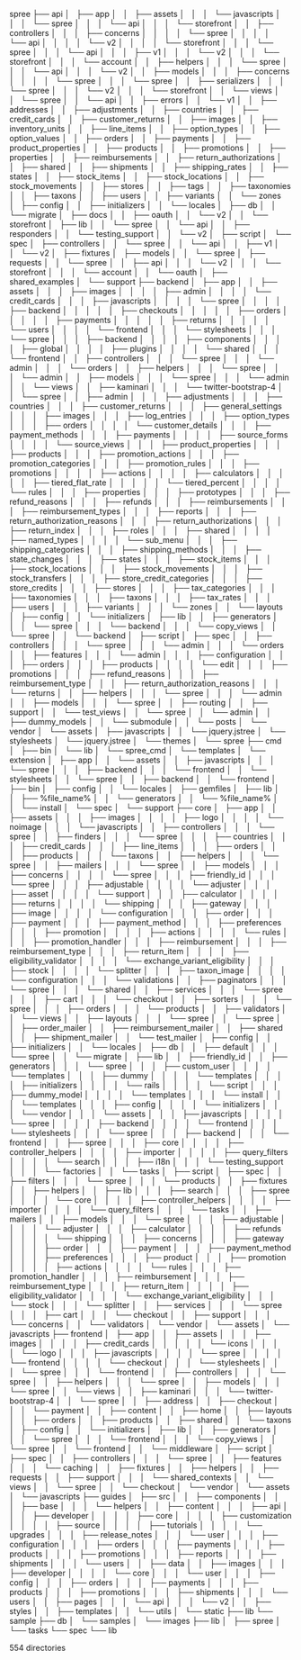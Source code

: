 spree
├── api
│   ├── app
│   │   ├── assets
│   │   │   └── javascripts
│   │   │       └── spree
│   │   │           └── api
│   │   │               └── storefront
│   │   ├── controllers
│   │   │   ├── concerns
│   │   │   │   └── spree
│   │   │   │       └── api
│   │   │   │           └── v2
│   │   │   │               └── storefront
│   │   │   └── spree
│   │   │       └── api
│   │   │           ├── v1
│   │   │           └── v2
│   │   │               └── storefront
│   │   │                   └── account
│   │   ├── helpers
│   │   │   └── spree
│   │   │       └── api
│   │   │           └── v2
│   │   ├── models
│   │   │   ├── concerns
│   │   │   │   └── spree
│   │   │   └── spree
│   │   ├── serializers
│   │   │   └── spree
│   │   │       └── v2
│   │   │           └── storefront
│   │   └── views
│   │       └── spree
│   │           └── api
│   │               ├── errors
│   │               └── v1
│   │                   ├── addresses
│   │                   ├── adjustments
│   │                   ├── countries
│   │                   ├── credit_cards
│   │                   ├── customer_returns
│   │                   ├── images
│   │                   ├── inventory_units
│   │                   ├── line_items
│   │                   ├── option_types
│   │                   ├── option_values
│   │                   ├── orders
│   │                   ├── payments
│   │                   ├── product_properties
│   │                   ├── products
│   │                   ├── promotions
│   │                   ├── properties
│   │                   ├── reimbursements
│   │                   ├── return_authorizations
│   │                   ├── shared
│   │                   ├── shipments
│   │                   ├── shipping_rates
│   │                   ├── states
│   │                   ├── stock_items
│   │                   ├── stock_locations
│   │                   ├── stock_movements
│   │                   ├── stores
│   │                   ├── tags
│   │                   ├── taxonomies
│   │                   ├── taxons
│   │                   ├── users
│   │                   ├── variants
│   │                   └── zones
│   ├── config
│   │   ├── initializers
│   │   └── locales
│   ├── db
│   │   └── migrate
│   ├── docs
│   │   ├── oauth
│   │   └── v2
│   │       └── storefront
│   ├── lib
│   │   └── spree
│   │       └── api
│   │           ├── responders
│   │           └── testing_support
│   │               └── v2
│   ├── script
│   └── spec
│       ├── controllers
│       │   └── spree
│       │       └── api
│       │           ├── v1
│       │           └── v2
│       ├── fixtures
│       ├── models
│       │   └── spree
│       ├── requests
│       │   └── spree
│       │       ├── api
│       │       │   └── v2
│       │       │       └── storefront
│       │       │           └── account
│       │       └── oauth
│       ├── shared_examples
│       └── support
├── backend
│   ├── app
│   │   ├── assets
│   │   │   ├── images
│   │   │   │   ├── admin
│   │   │   │   └── credit_cards
│   │   │   ├── javascripts
│   │   │   │   └── spree
│   │   │   │       ├── backend
│   │   │   │       │   ├── checkouts
│   │   │   │       │   ├── orders
│   │   │   │       │   ├── payments
│   │   │   │       │   ├── returns
│   │   │   │       │   └── users
│   │   │   │       └── frontend
│   │   │   └── stylesheets
│   │   │       └── spree
│   │   │           ├── backend
│   │   │           │   ├── components
│   │   │           │   ├── global
│   │   │           │   ├── plugins
│   │   │           │   └── shared
│   │   │           └── frontend
│   │   ├── controllers
│   │   │   └── spree
│   │   │       └── admin
│   │   │           └── orders
│   │   ├── helpers
│   │   │   └── spree
│   │   │       └── admin
│   │   ├── models
│   │   │   └── spree
│   │   │       └── admin
│   │   └── views
│   │       ├── kaminari
│   │       │   └── twitter-bootstrap-4
│   │       └── spree
│   │           ├── admin
│   │           │   ├── adjustments
│   │           │   ├── countries
│   │           │   ├── customer_returns
│   │           │   ├── general_settings
│   │           │   ├── images
│   │           │   ├── log_entries
│   │           │   ├── option_types
│   │           │   ├── orders
│   │           │   │   └── customer_details
│   │           │   ├── payment_methods
│   │           │   ├── payments
│   │           │   │   ├── source_forms
│   │           │   │   └── source_views
│   │           │   ├── product_properties
│   │           │   ├── products
│   │           │   ├── promotion_actions
│   │           │   ├── promotion_categories
│   │           │   ├── promotion_rules
│   │           │   ├── promotions
│   │           │   │   ├── actions
│   │           │   │   ├── calculators
│   │           │   │   │   ├── tiered_flat_rate
│   │           │   │   │   └── tiered_percent
│   │           │   │   └── rules
│   │           │   ├── properties
│   │           │   ├── prototypes
│   │           │   ├── refund_reasons
│   │           │   ├── refunds
│   │           │   ├── reimbursements
│   │           │   ├── reimbursement_types
│   │           │   ├── reports
│   │           │   ├── return_authorization_reasons
│   │           │   ├── return_authorizations
│   │           │   ├── return_index
│   │           │   ├── roles
│   │           │   ├── shared
│   │           │   │   ├── named_types
│   │           │   │   └── sub_menu
│   │           │   ├── shipping_categories
│   │           │   ├── shipping_methods
│   │           │   ├── state_changes
│   │           │   ├── states
│   │           │   ├── stock_items
│   │           │   ├── stock_locations
│   │           │   ├── stock_movements
│   │           │   ├── stock_transfers
│   │           │   ├── store_credit_categories
│   │           │   ├── store_credits
│   │           │   ├── stores
│   │           │   ├── tax_categories
│   │           │   ├── taxonomies
│   │           │   ├── taxons
│   │           │   ├── tax_rates
│   │           │   ├── users
│   │           │   ├── variants
│   │           │   └── zones
│   │           └── layouts
│   ├── config
│   │   └── initializers
│   ├── lib
│   │   ├── generators
│   │   │   └── spree
│   │   │       └── backend
│   │   │           └── copy_views
│   │   └── spree
│   │       └── backend
│   ├── script
│   ├── spec
│   │   ├── controllers
│   │   │   └── spree
│   │   │       └── admin
│   │   │           └── orders
│   │   ├── features
│   │   │   └── admin
│   │   │       ├── configuration
│   │   │       ├── orders
│   │   │       ├── products
│   │   │       │   └── edit
│   │   │       ├── promotions
│   │   │       ├── refund_reasons
│   │   │       ├── reimbursement_type
│   │   │       ├── return_authorization_reasons
│   │   │       └── returns
│   │   ├── helpers
│   │   │   └── spree
│   │   │       └── admin
│   │   ├── models
│   │   │   └── spree
│   │   ├── routing
│   │   ├── support
│   │   └── test_views
│   │       └── spree
│   │           └── admin
│   │               ├── dummy_models
│   │               └── submodule
│   │                   └── posts
│   └── vendor
│       └── assets
│           ├── javascripts
│           │   └── jquery.jstree
│           └── stylesheets
│               └── jquery.jstree
│                   └── themes
│                       └── spree
├── cmd
│   ├── bin
│   └── lib
│       └── spree_cmd
│           └── templates
│               └── extension
│                   ├── app
│                   │   └── assets
│                   │       ├── javascripts
│                   │       │   └── spree
│                   │       │       ├── backend
│                   │       │       └── frontend
│                   │       └── stylesheets
│                   │           └── spree
│                   │               ├── backend
│                   │               └── frontend
│                   ├── bin
│                   ├── config
│                   │   └── locales
│                   ├── gemfiles
│                   ├── lib
│                   │   ├── %file_name%
│                   │   └── generators
│                   │       └── %file_name%
│                   │           └── install
│                   └── spec
│                       └── support
├── core
│   ├── app
│   │   ├── assets
│   │   │   ├── images
│   │   │   │   ├── logo
│   │   │   │   └── noimage
│   │   │   └── javascripts
│   │   ├── controllers
│   │   │   └── spree
│   │   ├── finders
│   │   │   └── spree
│   │   │       ├── countries
│   │   │       ├── credit_cards
│   │   │       ├── line_items
│   │   │       ├── orders
│   │   │       ├── products
│   │   │       └── taxons
│   │   ├── helpers
│   │   │   └── spree
│   │   ├── mailers
│   │   │   └── spree
│   │   ├── models
│   │   │   ├── concerns
│   │   │   │   └── spree
│   │   │   ├── friendly_id
│   │   │   └── spree
│   │   │       ├── adjustable
│   │   │       │   └── adjuster
│   │   │       ├── asset
│   │   │       │   └── support
│   │   │       ├── calculator
│   │   │       │   ├── returns
│   │   │       │   └── shipping
│   │   │       ├── gateway
│   │   │       ├── image
│   │   │       │   └── configuration
│   │   │       ├── order
│   │   │       ├── payment
│   │   │       ├── payment_method
│   │   │       ├── preferences
│   │   │       ├── promotion
│   │   │       │   ├── actions
│   │   │       │   └── rules
│   │   │       ├── promotion_handler
│   │   │       ├── reimbursement
│   │   │       ├── reimbursement_type
│   │   │       ├── return_item
│   │   │       │   ├── eligibility_validator
│   │   │       │   └── exchange_variant_eligibility
│   │   │       ├── stock
│   │   │       │   └── splitter
│   │   │       ├── taxon_image
│   │   │       │   └── configuration
│   │   │       └── validations
│   │   ├── paginators
│   │   │   └── spree
│   │   │       └── shared
│   │   ├── services
│   │   │   └── spree
│   │   │       ├── cart
│   │   │       └── checkout
│   │   ├── sorters
│   │   │   └── spree
│   │   │       ├── orders
│   │   │       └── products
│   │   ├── validators
│   │   └── views
│   │       ├── layouts
│   │       │   └── spree
│   │       └── spree
│   │           ├── order_mailer
│   │           ├── reimbursement_mailer
│   │           ├── shared
│   │           ├── shipment_mailer
│   │           └── test_mailer
│   ├── config
│   │   ├── initializers
│   │   └── locales
│   ├── db
│   │   ├── default
│   │   │   └── spree
│   │   └── migrate
│   ├── lib
│   │   ├── friendly_id
│   │   ├── generators
│   │   │   └── spree
│   │   │       ├── custom_user
│   │   │       │   └── templates
│   │   │       ├── dummy
│   │   │       │   └── templates
│   │   │       │       ├── initializers
│   │   │       │       └── rails
│   │   │       │           └── script
│   │   │       ├── dummy_model
│   │   │       │   └── templates
│   │   │       └── install
│   │   │           └── templates
│   │   │               ├── config
│   │   │               │   └── initializers
│   │   │               └── vendor
│   │   │                   └── assets
│   │   │                       ├── javascripts
│   │   │                       │   └── spree
│   │   │                       │       ├── backend
│   │   │                       │       └── frontend
│   │   │                       └── stylesheets
│   │   │                           └── spree
│   │   │                               ├── backend
│   │   │                               └── frontend
│   │   ├── spree
│   │   │   ├── core
│   │   │   │   ├── controller_helpers
│   │   │   │   ├── importer
│   │   │   │   ├── query_filters
│   │   │   │   └── search
│   │   │   ├── i18n
│   │   │   └── testing_support
│   │   │       └── factories
│   │   └── tasks
│   ├── script
│   ├── spec
│   │   ├── filters
│   │   │   └── spree
│   │   │       └── products
│   │   ├── fixtures
│   │   ├── helpers
│   │   ├── lib
│   │   │   ├── search
│   │   │   ├── spree
│   │   │   │   └── core
│   │   │   │       ├── controller_helpers
│   │   │   │       ├── importer
│   │   │   │       └── query_filters
│   │   │   └── tasks
│   │   ├── mailers
│   │   ├── models
│   │   │   └── spree
│   │   │       ├── adjustable
│   │   │       │   └── adjuster
│   │   │       ├── calculator
│   │   │       │   ├── refunds
│   │   │       │   └── shipping
│   │   │       ├── concerns
│   │   │       ├── gateway
│   │   │       ├── order
│   │   │       ├── payment
│   │   │       ├── payment_method
│   │   │       ├── preferences
│   │   │       ├── product
│   │   │       ├── promotion
│   │   │       │   ├── actions
│   │   │       │   └── rules
│   │   │       ├── promotion_handler
│   │   │       ├── reimbursement
│   │   │       ├── reimbursement_type
│   │   │       ├── return_item
│   │   │       │   ├── eligibility_validator
│   │   │       │   └── exchange_variant_eligibility
│   │   │       └── stock
│   │   │           └── splitter
│   │   ├── services
│   │   │   └── spree
│   │   │       ├── cart
│   │   │       └── checkout
│   │   ├── support
│   │   │   └── concerns
│   │   └── validators
│   └── vendor
│       └── assets
│           └── javascripts
├── frontend
│   ├── app
│   │   ├── assets
│   │   │   ├── images
│   │   │   │   ├── credit_cards
│   │   │   │   │   └── icons
│   │   │   │   └── logo
│   │   │   ├── javascripts
│   │   │   │   └── spree
│   │   │   │       └── frontend
│   │   │   │           └── checkout
│   │   │   └── stylesheets
│   │   │       └── spree
│   │   │           └── frontend
│   │   ├── controllers
│   │   │   └── spree
│   │   ├── helpers
│   │   │   └── spree
│   │   ├── models
│   │   │   └── spree
│   │   └── views
│   │       ├── kaminari
│   │       │   └── twitter-bootstrap-4
│   │       └── spree
│   │           ├── address
│   │           ├── checkout
│   │           │   └── payment
│   │           ├── content
│   │           ├── home
│   │           ├── layouts
│   │           ├── orders
│   │           ├── products
│   │           ├── shared
│   │           └── taxons
│   ├── config
│   │   └── initializers
│   ├── lib
│   │   ├── generators
│   │   │   └── spree
│   │   │       └── frontend
│   │   │           └── copy_views
│   │   └── spree
│   │       └── frontend
│   │           └── middleware
│   ├── script
│   ├── spec
│   │   ├── controllers
│   │   │   └── spree
│   │   ├── features
│   │   │   └── caching
│   │   ├── fixtures
│   │   ├── helpers
│   │   ├── requests
│   │   ├── support
│   │   │   └── shared_contexts
│   │   └── views
│   │       └── spree
│   │           └── checkout
│   └── vendor
│       └── assets
│           └── javascripts
├── guides
│   ├── src
│   │   ├── components
│   │   │   ├── base
│   │   │   └── helpers
│   │   ├── content
│   │   │   ├── api
│   │   │   ├── developer
│   │   │   │   ├── core
│   │   │   │   ├── customization
│   │   │   │   ├── source
│   │   │   │   ├── tutorials
│   │   │   │   └── upgrades
│   │   │   ├── release_notes
│   │   │   └── user
│   │   │       ├── configuration
│   │   │       ├── orders
│   │   │       ├── payments
│   │   │       ├── products
│   │   │       ├── promotions
│   │   │       ├── reports
│   │   │       ├── shipments
│   │   │       └── users
│   │   ├── data
│   │   ├── images
│   │   │   ├── developer
│   │   │   │   └── core
│   │   │   └── user
│   │   │       ├── config
│   │   │       ├── orders
│   │   │       ├── payments
│   │   │       ├── products
│   │   │       ├── promotions
│   │   │       ├── shipments
│   │   │       └── users
│   │   ├── pages
│   │   │   └── api
│   │   │       └── v2
│   │   ├── styles
│   │   ├── templates
│   │   └── utils
│   └── static
├── lib
└── sample
    ├── db
    │   └── samples
    │       └── images
    ├── lib
    │   ├── spree
    │   └── tasks
    └── spec
        └── lib

554 directories
